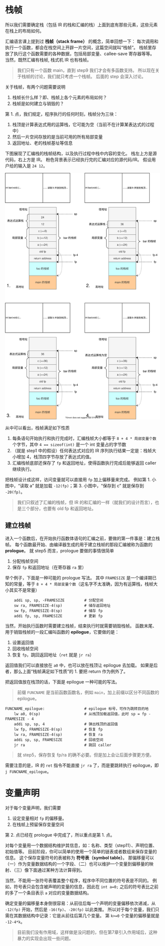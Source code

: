 # 栈帧
所以我们需要确定栈（包括 IR 的栈和汇编的栈）上面到底有那些元素，这些元素在栈上的布局如何。

汇编语言课上提到过 **栈帧（stack frame）** 的概念，简单回想一下：
每次调用和执行一个函数，都会在栈空间上开辟一片空间，这篇空间就叫“栈帧”。
栈帧里存放了执行这个函数需要的各种数据，包括局部变量、callee-save 寄存器等等。
当然，既然汇编有栈帧, 栈式机 IR 也有栈帧。

> 我们只有一个函数 main，直到 step9 我们才会有多函数支持。
> 所以现在关于栈帧的讨论，我们就只考虑一个栈帧。
> 后面的 step 会深入讨论。

关于栈帧，有两个问题需要说明
1. 栈帧长什么样？即、栈帧上各个元素的布局如何？
2. 栈帧是如何建立与销毁的？

第 1. 点，我们规定，程序执行的任何时刻，栈帧分为三块：
1. 栈顶是计算表达式用的运算栈，它可能为空（当前不在计算某表达式的过程中）
2. 然后一片空间存放的是当前可用的所有局部变量
3. 返回地址、老的栈帧基址等信息

下图展现了汇编栈的栈帧结构，以及执行过程中栈中内容的变化。
栈左上方是源代码，右上方是 IR。
粉色背景表示已经执行完的汇编对应的源代码/IR。
假设用户给的输入是 `24 12`。

![](./pics/sf.svg)

从中可以看出，栈帧满足如下性质
1. 每条语句开始执行和执行完成时，汇编栈帧大小都等于 `8 + 4 * 局部变量个数` 个字节，其中 `4 == sizeof(int)` 是一个 int 变量占的字节数
2. （就是 step1 中的假设）任何表达式对应的 IR 序列执行结果一定是：栈帧大小增加 4，栈顶四字节存放了表达式的值。
3. 汇编栈帧底部还保存了 `fp` 和返回地址，使得函数执行完成后能够返回 caller 继续执行。

把栈帧设计成这样，访问变量就可以直接用 `fp` 加上偏移量来完成。
例如第 1. 小图中，“读取 a” 就是加载 `-12(fp)`；第 3. 小图中，“保存到 c” 就是保存到 `-20(fp)`。

> 我们只叙述了汇编的栈帧，但 IR 的和汇编的一样（就我们的设计而言），也是三个部分，也要有 old fp 和返回地址。

## 建立栈帧
进入一个函数后，在开始执行函数体语句的汇编之前，要做的第一件事是：建立栈帧。
每个函数最开始、由编译器生成的用于建立栈帧的那段汇编被称为函数的 **prologue**。
就 step5 而言，prologue 要做的事情很简单
1. 分配栈帧空间
2. 保存 `fp` 和返回地址（在寄存器 `ra` 里）

举个例子，下面是一种可能的 prologue 写法。
其中 `FRAMESIZE` 是一个编译期已知的常量，等于 `8 + 4 * 局部变量个数`（这名字不太准确，因为有运算栈，栈帧大小其实不是常量）
```
    addi sp, sp, -FRAMESIZE         # 分配空间
    sw ra, FRAMESIZE-4(sp)          # 储存返回地址
    sw fp, FRAMESIZE-8(sp)          # 储存 fp
    addi fp, sp, FRAMESIZE          # 更新 fp
```

当然，开始执行函数时需要建立栈帧，结束执行时就需要销毁栈帧。
函数末尾、用于销毁栈帧的一段汇编叫函数的 **epilogue**，它要做的是：
1. 设置返回值
2. 回收栈帧空间
3. 恢复 `fp`，跳回返回地址（`ret` 就是 `jr ra`）

返回值我们可以直接放在 `a0` 中，也可以放在栈顶让 epilogue 去加载。
如果是后者，那么上面“栈帧满足如下性质”的 1. 要把 return 作为例外了。

把返回值放在栈顶的话，下面是 epilogue 一种可能的写法。
> 前缀 `FUNCNAME` 是当前函数函数名，例如 `main`，加上前缀以区分不同函数的 epilogue。
```
FUNCNAME_epilogue:                  # epilogue 标号，可作为跳转目的地
    lw a0, 0(sp)                    # 从栈顶加载返回值，此时 sp = fp - FRAMESIZE - 4
    addi sp, sp, 4                  # 弹出栈顶的返回值
    lw fp, FRAMESIZE-8(sp)          # 恢复 fp
    lw ra, FRAMESIZE-4(sp)          # 恢复 ra
    addi sp, sp, FRAMESIZE          # 回收空间
    jr ra                           # 跳回 caller
```

> 就 step5，保存恢复 fp/ra 的确不必要。但是加上会让后面步骤更方便。

需要注意的是，IR 的 `ret` 指令不能直接 `jr ra` 了，而是要跳转执行 epilogue，即 `j FUNCNAME_epilogue`。

# 变量声明
对于每个变量声明，我们需要
1. 设定变量相对 `fp` 的偏移量。
2. 在栈帧上预留保存变量空间

第 2. 点已经在 prologue 中完成了，所以重点是第 1. 点。

对每个变量用一个数据结构维护其信息，如：名称、类型（step11）、声明位置、初始值等。
目前阶段，你可以简单的使用一个简单的链表或者数组来保存变量的信息。
这个保存变量符号的表被称为 **符号表（symbol table）**。
那偏移量可以（一）作为变量数据结构的一个字段、（二）也可以维护一个变量到偏移量的映射、（三）像下面通过某种方法计算得到。

当然，不能用一张符号表覆盖整个程序，程序中不同位置的符号表是不同的。
例如，符号表只会包含被声明的变量的信息，因此在 `int a=0;` 之后的符号表比之前的多了一个条目表示 `a` 对应的变量数据结构。

确定变量的偏移量本身倒很容易：从前往后每一个声明的变量偏移依次递减，从 `-12(fp)` 开始，然后是 `-16(fp)`、`-20(fp)` 以此类推。
所以对于每个变量，我们只需在其数据结构中记录：它是从前往后第几个变量。
第 `k>=0` 个变量的偏移量就是 `-12-4*k`。

> 目前我们没有作用域，这样做是没问题的，但在第7章引入作用域后，这种暴力的实现会出现一些问题。


